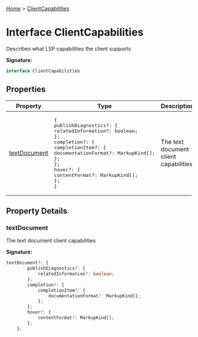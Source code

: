 [Home](../index.md) &gt; [ClientCapabilities](./clientcapabilities.md)

# Interface ClientCapabilities

Describes what LSP capabilities the client supports

<b>Signature:</b>

```typescript
interface ClientCapabilities 
```

## Properties

|  Property | Type | Description |
|  --- | --- | --- |
|  [textDocument](./clientcapabilities.md#textDocument-property) | <pre>{&#010;    publishDiagnostics?: {&#010;        relatedInformation?: boolean;&#010;    };&#010;    completion?: {&#010;        completionItem?: {&#010;            documentationFormat?: MarkupKind[];&#010;        };&#010;    };&#010;    hover?: {&#010;        contentFormat?: MarkupKind[];&#010;    };&#010;}</pre> | The text document client capabilities |

## Property Details

<a id="textDocument-property"></a>

### textDocument

The text document client capabilities

<b>Signature:</b>

```typescript
textDocument?: {
        publishDiagnostics?: {
            relatedInformation?: boolean;
        };
        completion?: {
            completionItem?: {
                documentationFormat?: MarkupKind[];
            };
        };
        hover?: {
            contentFormat?: MarkupKind[];
        };
    };
```
